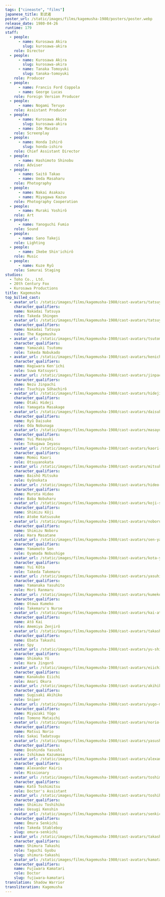 ```yaml
---
tags: ["cineaste", "films"]
japanese_title: 影武者
poster_url: /static/images/films/kagemusha-1980/posters/poster.webp
release_date: 1980-04-26
runtime: 179
staff:
  - people:
      - name: Kurosawa Akira
        slug: kurosawa-akira
    role: Director
  - people:
      - name: Kurosawa Akira
        slug: kurosawa-akira
      - name: Tanaka Tomoyuki
        slug: tanaka-tomoyuki
    role: Producer
  - people:
      - name: Francis Ford Coppola
      - name: George Lucas
    role: Foreign Version Producer
  - people:
      - name: Nogami Teruyo
    role: Assistant Producer
  - people:
      - name: Kurosawa Akira
        slug: kurosawa-akira
      - name: Ide Masato
    role: Screenplay
  - people:
      - name: Honda Ishirô
        slug: honda-ishiro
    role: Chief Assistant Director
  - people:
      - name: Hashimoto Shinobu
    role: Adviser
  - people:
      - name: Saitô Takao
      - name: Ueda Masaharu
    role: Photography
  - people:
      - name: Nakai Asakazu
      - name: Miyagawa Kazuo
    role: Photography Cooperation
  - people:
      - name: Muraki Yoshirô
    role: Art
  - people:
      - name: Yanoguchi Fumio
    role: Sound
  - people:
      - name: Sano Takeji
    role: Lighting
  - people:
      - name: Ikebe Shin'ichirô
    role: Music
  - people:
      - name: Kuze Ryû
    role: Samurai Staging
studios:
  - Toho Co., Ltd.
  - 20th Century Fox
  - Kurosawa Productions
title: Kagemusha
top_billed_cast:
  - avatar_url: /static/images/films/kagemusha-1980/cast-avatars/tatsuya-nakadai-0.webp
    character_qualifiers:
    name: Nakadai Tatsuya
    role: Takeda Shingen
  - avatar_url: /static/images/films/kagemusha-1980/cast-avatars/tatsuya-nakadai-1.webp
    character_qualifiers:
    name: Nakadai Tatsuya
    role: The Kagemusha
  - avatar_url: /static/images/films/kagemusha-1980/cast-avatars/tsutomu-yamazaki-0.webp
    character_qualifiers:
    name: Yamazaki Tsutomu
    role: Takeda Nobukado
  - avatar_url: /static/images/films/kagemusha-1980/cast-avatars/kenichi-hagiwara-0.webp
    character_qualifiers:
    name: Hagiwara Ken'ichi
    role: Suwa Katsuyori
  - avatar_url: /static/images/films/kagemusha-1980/cast-avatars/jinpachi-nezu-0.webp
    character_qualifiers:
    name: Nezu Jinpachi
    role: Tsuchiya Sôhachirô
  - avatar_url: /static/images/films/kagemusha-1980/cast-avatars/hideji-otaki-0.webp
    character_qualifiers:
    name: Ôtaki Hideji
    role: Yamagata Masakage
  - avatar_url: /static/images/films/kagemusha-1980/cast-avatars/daisuke-ryu-0.webp
    character_qualifiers:
    name: Ryû Daisuke
    role: Oda Nobunaga
  - avatar_url: /static/images/films/kagemusha-1980/cast-avatars/masayuki-yui-0.webp
    character_qualifiers:
    name: Yui Masayuki
    role: Tokugawa Ieyasu
  - avatar_url: /static/images/films/kagemusha-1980/cast-avatars/kaori-momoi-0.webp
    character_qualifiers:
    name: Momoi Kaori
    role: Otsuyanokata
  - avatar_url: /static/images/films/kagemusha-1980/cast-avatars/mitsuko-baisho-0.webp
    character_qualifiers:
    name: Baishô Mitsuko
    role: Oyûnokata
  - avatar_url: /static/images/films/kagemusha-1980/cast-avatars/hideo-murota-0.webp
    character_qualifiers:
    name: Murota Hideo
    role: Baba Nobuharu
  - avatar_url: /static/images/films/kagemusha-1980/cast-avatars/koji-shimizu-0.webp
    character_qualifiers:
    name: Shimizu Kôji
    role: Atobe Katsusuke
  - avatar_url: /static/images/films/kagemusha-1980/cast-avatars/noboru-shimizu-0.webp
    character_qualifiers:
    name: Shimizu Noboru
    role: Hara Masatane
  - avatar_url: /static/images/films/kagemusha-1980/cast-avatars/sen-yamamoto-0.webp
    character_qualifiers:
    name: Yamamoto Sen
    role: Oyamada Nobushige
  - avatar_url: /static/images/films/kagemusha-1980/cast-avatars/kota-yui-0.webp
    character_qualifiers:
    name: Yui Kôta
    role: Takeda Takemaru
  - avatar_url: /static/images/films/kagemusha-1980/cast-avatars/yasuhito-yamanaka-0.webp
    character_qualifiers:
    name: Yamanaka Yasuhito
    role: Mori Ranmaru
  - avatar_url: /static/images/films/kagemusha-1980/cast-avatars/kumeko-otowa-0.webp
    character_qualifiers:
    name: Otowa Kumeko
    role: Takemaru's Nurse
  - avatar_url: /static/images/films/kagemusha-1980/cast-avatars/kai-ato-0.webp
    character_qualifiers:
    name: Atô Kai
    role: Amemiya Zenjirô
  - avatar_url: /static/images/films/kagemusha-1980/cast-avatars/takashi-ebata-0.webp
    character_qualifiers:
    name: Ebata Takashi
    role: Spy
  - avatar_url: /static/images/films/kagemusha-1980/cast-avatars/yu-shimaka-0.webp
    character_qualifiers:
    name: Shimaka Yû
    role: Hara Jingorô
  - avatar_url: /static/images/films/kagemusha-1980/cast-avatars/eiichi-kanakubo-0.webp
    character_qualifiers:
    name: Kanakubo Eiichi
    role: Amari Okura
  - avatar_url: /static/images/films/kagemusha-1980/cast-avatars/akihiko-sugisaki-0.webp
    character_qualifiers:
    name: Sugisaki Akihiko
    role: Sniper
  - avatar_url: /static/images/films/kagemusha-1980/cast-avatars/yugo-miyazaki-0.webp
    character_qualifiers:
    name: Miyazaki Yûgo
    role: Tomono Mataichi
  - avatar_url: /static/images/films/kagemusha-1980/cast-avatars/norio-matsui-0.webp
    character_qualifiers:
    name: Matsui Norio
    role: Sakai Tadatsugu
  - avatar_url: /static/images/films/kagemusha-1980/cast-avatars/yasushi-doshida-0.webp
    character_qualifiers:
    name: Doshinda Yasushi
    role: Ishikawa Kazumasa
  - avatar_url: /static/images/films/kagemusha-1980/cast-avatars/alexander-kairis-0.webp
    character_qualifiers:
    name: Alexander Kairis
    role: Missionary
  - avatar_url: /static/images/films/kagemusha-1980/cast-avatars/toshimitsu-kato-0.webp
    character_qualifiers:
    name: Katô Toshimitsu
    role: Doctor's Assistant
  - avatar_url: /static/images/films/kagemusha-1980/cast-avatars/toshihiko-shimizu-0.webp
    character_qualifiers:
    name: Shimizu Toshihiko
    role: Uesugi Kenshin
  - avatar_url: /static/images/films/kagemusha-1980/cast-avatars/senkichi-omura-0.webp
    character_qualifiers:
    name: Ômura Senkichi
    role: Takeda Stableboy
    slug: omura-senkichi
  - avatar_url: /static/images/films/kagemusha-1980/cast-avatars/takashi-shimura-0.webp
    character_qualifiers:
    name: Shimura Takashi
    role: Taguchi Gyobu
    slug: shimura-takashi
  - avatar_url: /static/images/films/kagemusha-1980/cast-avatars/kamatari-fujiwara-0.webp
    character_qualifiers:
    name: Fujiwara Kamatari
    role: Doctor
    slug: fujiwara-kamatari
translation: Shadow Warrior
transliteration: Kagemusha
---
```

